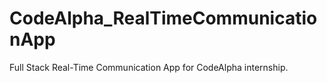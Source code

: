 # CodeAlpha_RealTimeCommunicationApp
Full Stack Real-Time Communication App for CodeAlpha internship.

